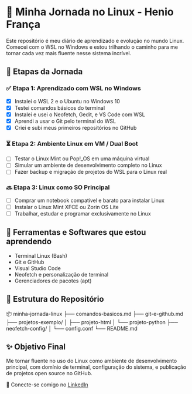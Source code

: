 # 🚀 Minha Jornada no Linux - Henio França

Este repositório é meu diário de aprendizado e evolução no mundo Linux. Comecei com o WSL no Windows e estou trilhando o caminho para me tornar cada vez mais fluente nesse sistema incrível.

## 📅 Etapas da Jornada

### ✅ Etapa 1: Aprendizado com WSL no Windows
- [x] Instalei o WSL 2 e o Ubuntu no Windows 10
- [x] Testei comandos básicos do terminal
- [x] Instalei e usei o Neofetch, Gedit, e VS Code com WSL
- [x] Aprendi a usar o Git pelo terminal do WSL
- [x] Criei e subi meus primeiros repositórios no GitHub

### ⏳ Etapa 2: Ambiente Linux em VM / Dual Boot
- [ ] Testar o Linux Mint ou Pop!_OS em uma máquina virtual
- [ ] Simular um ambiente de desenvolvimento completo no Linux
- [ ] Fazer backup e migração de projetos do WSL para o Linux real

### 🔜 Etapa 3: Linux como SO Principal
- [ ] Comprar um notebook compatível e barato para instalar Linux
- [ ] Instalar o Linux Mint XFCE ou Zorin OS Lite
- [ ] Trabalhar, estudar e programar exclusivamente no Linux

## 🧰 Ferramentas e Softwares que estou aprendendo

- Terminal Linux (Bash)
- Git e GitHub
- Visual Studio Code
- Neofetch e personalização de terminal
- Gerenciadores de pacotes (apt)

## 📁 Estrutura do Repositório

📦 minha-jornada-linux
├── comandos-basicos.md
├── git-e-github.md
├── projetos-exemplo/
│   ├── projeto-html
│   └── projeto-python
├── neofetch-config/
│   └── config.conf
└── README.md

## ✨ Objetivo Final

Me tornar fluente no uso do Linux como ambiente de desenvolvimento principal, com domínio de terminal, configuração do sistema, e publicação de projetos open source no GitHub.

📍 Conecte-se comigo no [LinkedIn](https://www.linkedin.com/in/heniogfranca/)
